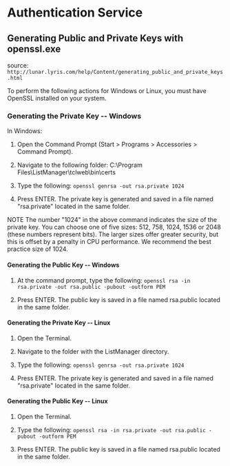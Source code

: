 # Authentication Service



## Generating Public and Private Keys with openssl.exe
source: `http://lunar.lyris.com/help/Content/generating_public_and_private_keys.html`


To perform the following actions for Windows or Linux, you must have OpenSSL installed on your system.

### Generating the Private Key -- Windows

In Windows:
1. Open the Command Prompt (Start > Programs > Accessories > Command Prompt).

2. Navigate to the following folder: C:\Program Files\ListManager\tclweb\bin\certs

3. Type the following: `openssl genrsa -out rsa.private 1024`

4. Press ENTER. The private key is generated and saved in a file named "rsa.private" located in the same folder.

NOTE The number "1024" in the above command indicates the size of the private key. You can choose one of five sizes: 512, 758, 1024, 1536 or 2048 (these numbers represent bits). The larger sizes offer greater security, but this is offset by a penalty in CPU performance. We recommend the best practice size of 1024.


#### Generating the Public Key -- Windows

1. At the command prompt, type the following: `openssl rsa -in rsa.private -out rsa.public -pubout -outform PEM`

2. Press ENTER. The public key is saved in a file named rsa.public located in the same folder.


#### Generating the Private Key -- Linux

1. Open the Terminal.

2. Navigate to the folder with the ListManager directory.

3. Type the following: `openssl genrsa -out rsa.private 1024`

4. Press ENTER. The private key is generated and saved in a file named "rsa.private" located in the same folder.


#### Generating the Public Key -- Linux

1. Open the Terminal.

2. Type the following: `openssl rsa -in rsa.private -out rsa.public -pubout -outform PEM`

2. Press ENTER. The public key is saved in a file named rsa.public located in the same folder.

 
